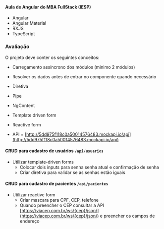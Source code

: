 #### Aula de Angular do MBA FullStack (IESP)
- Angular
- Angular Material
- RXJS
- TypeScript


### Avaliação

O projeto deve conter os seguintes conceitos:
- Carregamento assíncrono dos módulos (minimo 2 módulos)
- Resolver os dados antes de entrar no componente quando necessário
- Diretiva
- Pipe
- NgContent
- Template driven form
- Reactive form

- API = [http://5dd975f118c0a50014576483.mockapi.io/api](http://5dd975f118c0a50014576483.mockapi.io/api)

#### CRUD para cadastro de usuários `/api/usuarios` 
- Utilizar template-driven forms
	- Colocar dois inputs para senha senha atual e confirmação de senha
	- Criar diretiva para validar se as senhas estão iguais
#### CRUD para cadastro de pacientes `/api/pacientes` 
- Utilizar reactive form
	- Criar mascara para CPF, CEP, telefone
	- Quando preencher o CEP consultar a API [https://viacep.com.br/ws/{cep}/json/](https://viacep.com.br/ws/{cep}/json/) e preencher os campos de endereço
